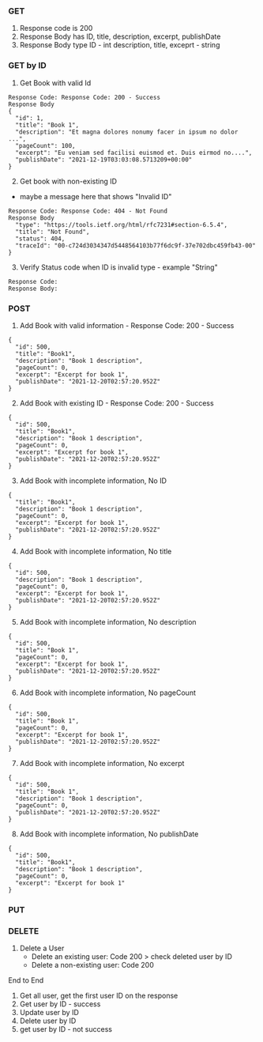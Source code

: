 ### GET
1. Response code is 200
2. Response Body has ID, title, description, excerpt, publishDate
3. Response Body type
ID - int
description, title, exceprt - string

### GET by ID
1. Get Book with valid Id 
```
Response Code: Response Code: 200 - Success
Response Body
{
  "id": 1,
  "title": "Book 1",
  "description": "Et magna dolores nonumy facer in ipsum no dolor ...",
  "pageCount": 100,
  "excerpt": "Eu veniam sed facilisi euismod et. Duis eirmod no....",
  "publishDate": "2021-12-19T03:03:08.5713209+00:00"
}
```
2. Get book with non-existing ID
- maybe a message here that shows "Invalid ID" 
```
Response Code: Response Code: 404 - Not Found
Response Body
  "type": "https://tools.ietf.org/html/rfc7231#section-6.5.4",
  "title": "Not Found",
  "status": 404,
  "traceId": "00-c724d3034347d5448564103b77f6dc9f-37e702dbc459fb43-00"
}
```
3. Verify Status code when ID is invalid type - example "String"
```
Response Code: 
Response Body:
```


### POST
1. Add Book with valid information - Response Code: 200 - Success
```
{
  "id": 500,
  "title": "Book1",
  "description": "Book 1 description",
  "pageCount": 0,
  "excerpt": "Excerpt for book 1",
  "publishDate": "2021-12-20T02:57:20.952Z"
}
```

2. Add Book with existing ID - Response Code: 200 - Success
```
{
  "id": 500,
  "title": "Book1",
  "description": "Book 1 description",
  "pageCount": 0,
  "excerpt": "Excerpt for book 1",
  "publishDate": "2021-12-20T02:57:20.952Z"
}
```
3. Add Book with incomplete information, No ID
```
{
  "title": "Book1",
  "description": "Book 1 description",
  "pageCount": 0,
  "excerpt": "Excerpt for book 1",
  "publishDate": "2021-12-20T02:57:20.952Z"
}
```

4. Add Book with incomplete information, No title
```
{
  "id": 500,
  "description": "Book 1 description",
  "pageCount": 0,
  "excerpt": "Excerpt for book 1",
  "publishDate": "2021-12-20T02:57:20.952Z"
}
```
5. Add Book with incomplete information, No description
```
{
  "id": 500,
  "title": "Book 1",
  "pageCount": 0,
  "excerpt": "Excerpt for book 1",
  "publishDate": "2021-12-20T02:57:20.952Z"
}
```
6. Add Book with incomplete information, No pageCount
```
{
  "id": 500,
  "title": "Book 1",
  "pageCount": 0,
  "excerpt": "Excerpt for book 1",
  "publishDate": "2021-12-20T02:57:20.952Z"
}
```

7. Add Book with incomplete information, No excerpt
```
{
  "id": 500,
  "title": "Book 1",
  "description": "Book 1 description",
  "pageCount": 0,
  "publishDate": "2021-12-20T02:57:20.952Z"
}
```
8. Add Book with incomplete information, No publishDate
```
{
  "id": 500,
  "title": "Book1",
  "description": "Book 1 description",
  "pageCount": 0,
  "excerpt": "Excerpt for book 1"
}
```

### PUT 
### DELETE
1.	Delete a User
    - Delete an existing user: Code 200 > check deleted user by ID
    - Delete a non-existing user: Code 200
 
End to End
1. Get all user, get the first user ID on the response
2. Get user by ID - success
3. Update user by ID
4. Delete user by ID
5. get user by ID - not success
